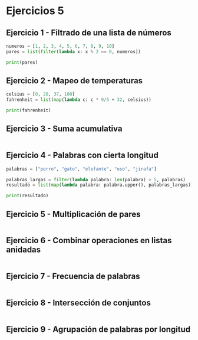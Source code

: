 # Ejercicios 5

## Ejercicio 1 - Filtrado de una lista de números

 ```python
numeros = [1, 2, 3, 4, 5, 6, 7, 8, 9, 10]
pares = list(filter(lambda x: x % 2 == 0, numeros))

print(pares) 
 ```

## Ejercicio 2 - Mapeo de temperaturas

```python
celsius = [0, 20, 37, 100]
fahrenheit = list(map(lambda c: c * 9/5 + 32, celsius))

print(fahrenheit)
```

## Ejercicio 3 - Suma acumulativa

```python
```

## Ejercicio 4 - Palabras con cierta longitud

```python
palabras = ["perro", "gato", "elefante", "oso", "jirafa"]   

palabras_largas = filter(lambda palabra: len(palabra) > 5, palabras)
resultado = list(map(lambda palabra: palabra.upper(), palabras_largas))

print(resultado)
```

## Ejercicio 5 - Multiplicación de pares

```python
```
## Ejercicio 6 - Combinar operaciones en listas anidadas

```python
```
## Ejercicio 7 - Frecuencia de palabras

```python
```

## Ejercicio 8 - Intersección de conjuntos 

```python
```

## Ejercicio 9 - Agrupación de palabras por longitud

```python
```